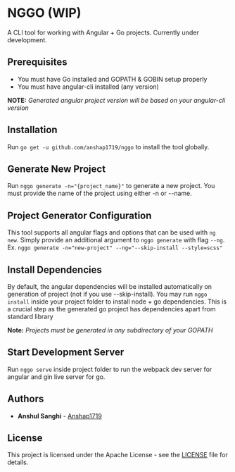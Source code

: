 # NGGO (WIP)

A CLI tool for working with Angular + Go projects. Currently under development.

## Prerequisites
- You must have Go installed and GOPATH & GOBIN setup properly
- You must have angular-cli installed (any version)

**NOTE:** *Generated angular project version will be based on your angular-cli version*

## Installation
Run `go get -u github.com/anshap1719/nggo` to install the tool globally.

## Generate New Project
Run `nggo generate -n="{project_name}"` to generate a new project. You must provide the name of the project using either -n or --name.

## Project Generator Configuration
This tool supports all angular flags and options that can be used with `ng new`. Simply provide an additional argument to `nggo generate` with flag `--ng`. Ex. `nggo generate -n="new-project" --ng="--skip-install --style=scss"`

## Install Dependencies
By default, the angular dependencies will be installed automatically on generation of project (not if you use --skip-install). You may run `nggo install` inside your project folder to install node + go dependencies. This is a crucial step as the generated go project has dependencies apart from standard library

**Note:** *Projects must be generated in any subdirectory of your GOPATH*

## Start Development Server
Run `nggo serve` inside project folder to run the webpack dev server for angular and gin live server for go.

## Authors

* **Anshul Sanghi** - [Anshap1719](https://github.com/anshap1719)

## License

This project is licensed under the Apache License - see the [LICENSE](LICENSE) file for details.

